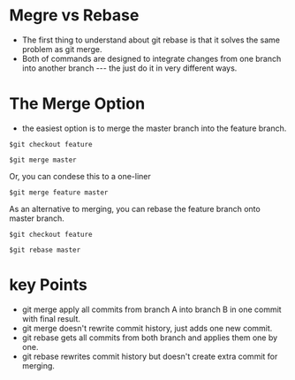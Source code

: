 # Megre vs Rebase
* The first thing to understand about git rebase is that it solves the same problem as git merge.
* Both of commands are designed to integrate changes from one branch into another branch --- the just do it in very different ways.
# The Merge Option
* the easiest option is to merge the master branch into the feature branch.

 `$git checkout feature`
 
 `$git merge master`
 
 Or, you can condese this to a one-liner
 
 `$git merge feature master`
 
 As an alternative to merging, you can rebase the feature branch onto master branch.
 
 `$git checkout feature`
 
 `$git rebase master`
 
 
 # key Points
 + git merge apply all commits from branch A into branch B in one commit with final result.
 + git merge doesn't rewrite commit history, just adds one new commit.
 + git rebase gets all commits from both branch and applies them one by one.
 + git rebase rewrites commit history but doesn't create extra commit for merging.
